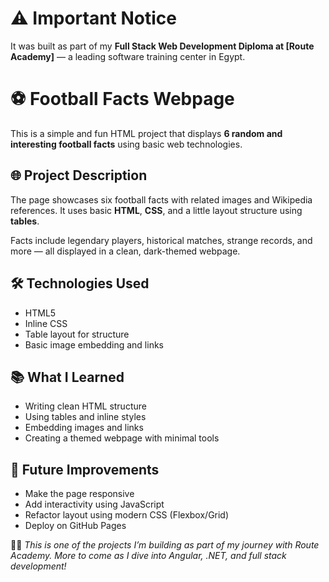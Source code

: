 # **⚠️ Important Notice**
It was built as part of my **Full Stack Web Development Diploma at [Route Academy]** — a leading software training center in Egypt.

# ⚽ Football Facts Webpage

This is a simple and fun HTML project that displays **6 random and interesting football facts** using basic web technologies.

## 🌐 Project Description

The page showcases six football facts with related images and Wikipedia references. It uses basic **HTML**, **CSS**, and a little layout structure using **tables**.

Facts include legendary players, historical matches, strange records, and more — all displayed in a clean, dark-themed webpage.

## 🛠️ Technologies Used

- HTML5  
- Inline CSS  
- Table layout for structure  
- Basic image embedding and links


## 📚 What I Learned

- Writing clean HTML structure  
- Using tables and inline styles  
- Embedding images and links  
- Creating a themed webpage with minimal tools

## 🚀 Future Improvements

- Make the page responsive  
- Add interactivity using JavaScript  
- Refactor layout using modern CSS (Flexbox/Grid)  
- Deploy on GitHub Pages

🧑‍💻 *This is one of the projects I’m building as part of my journey with Route Academy. More to come as I dive into Angular, .NET, and full stack development!*
